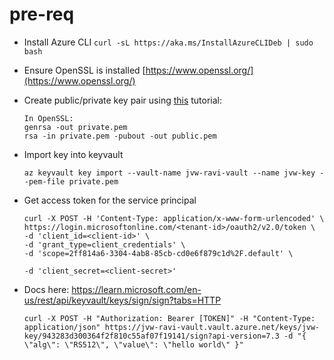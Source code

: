 # pre-req

  - Install Azure CLI `curl -sL https://aka.ms/InstallAzureCLIDeb | sudo bash`
  - Ensure OpenSSL is installed [https://www.openssl.org/](https://www.openssl.org/)
  - Create public/private key pair using [this](https://www.geeksforgeeks.org/how-to-create-a-public-private-key-pair/) tutorial:
    ```
    In OpenSSL:
    genrsa -out private.pem
    rsa -in private.pem -pubout -out public.pem
    ```
  - Import key into keyvault
    ```
    az keyvault key import --vault-name jvw-ravi-vault --name jvw-key --pem-file private.pem
    ```
  - Get access token for the service principal
    ```
    curl -X POST -H 'Content-Type: application/x-www-form-urlencoded' \
    https://login.microsoftonline.com/<tenant-id>/oauth2/v2.0/token \
    -d 'client_id=<client-id>' \
    -d 'grant_type=client_credentials' \
    -d 'scope=2ff814a6-3304-4ab8-85cb-cd0e6f879c1d%2F.default' \

    -d 'client_secret=<client-secret>'
    ```

  - Docs here: https://learn.microsoft.com/en-us/rest/api/keyvault/keys/sign/sign?tabs=HTTP 
    ```
    curl -X POST -H "Authorization: Bearer [TOKEN]" -H "Content-Type: application/json" https://jvw-ravi-vault.vault.azure.net/keys/jvw-key/943283d300364f2f810c55af07f19141/sign?api-version=7.3 -d "{ \"alg\": \"RS512\", \"value\": \"hello world\" }"
    ```